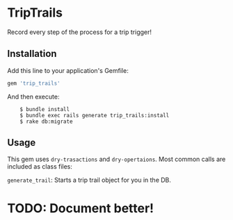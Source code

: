 # TripTrails

Record every step of the process for a trip trigger!

## Installation

Add this line to your application's Gemfile:

```ruby
gem 'trip_trails'
```

And then execute:
```
    $ bundle install
    $ bundle exec rails generate trip_trails:install
    $ rake db:migrate
```
## Usage

This gem uses `dry-trasactions` and `dry-opertaions`. Most common calls are included as class files:

`generate_trail`: Starts a trip trail object for you in the DB.

# TODO: Document better!


